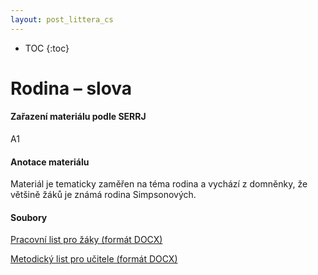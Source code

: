 ```yaml
---
layout: post_littera_cs
---
```

* TOC
{:toc}

# Rodina – slova

#### Zařazení materiálu podle SERRJ

A1

#### Anotace materiálu

Materiál je tematicky zaměřen na téma rodina a vychází z domněnky, že většině žáků je známá rodina Simpsonových.

#### Soubory

[Pracovní list pro žáky (formát DOCX)](/cs/littera/rustina/materialy/zaci/hry/35_Rodina_slova_Hra.docx)

[Metodický list pro učitele (formát DOCX)](/cs/littera/rustina/materialy/metodika/35_Rodina_slova_metodika.docx)